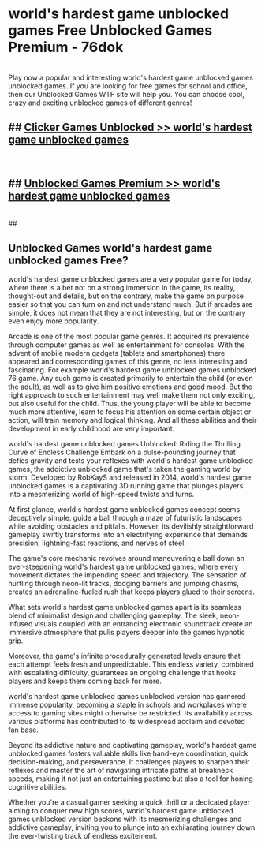 # world's hardest game unblocked games  Free Unblocked Games Premium - 76dok <br>
<br>
Play now a popular and interesting world's hardest game unblocked games unblocked games. If you are looking for free games for school and office, then our Unblocked Games WTF site will help you. You can choose cool, crazy and exciting unblocked games of different genres!


## ##  [Clicker Games Unblocked >> world's hardest game unblocked games](http://freeplayer.one?title=world's_hardest_game_unblocked_games&ref=UGames)
  <br>

##  ## [Unblocked Games Premium >> world's hardest game unblocked games](http://freeplayer.one?title=world's_hardest_game_unblocked_games&ref=UGames)
  <br>
  ##



## Unblocked Games world's hardest game unblocked games Free?

world's hardest game unblocked games are a very popular game for today, where there is a bet not on a strong immersion in the game, its reality, thought-out and details, but on the contrary, make the game on purpose easier so that you can turn on and not understand much. But if arcades are simple, it does not mean that they are not interesting, but on the contrary even enjoy more popularity.

Arcade is one of the most popular game genres. It acquired its prevalence through computer games as well as entertainment for consoles. With the advent of mobile modern gadgets (tablets and smartphones) there appeared and corresponding games of this genre, no less interesting and fascinating. For example world's hardest game unblocked games unblocked 76 game. Any such game is created primarily to entertain the child (or even the adult), as well as to give him positive emotions and good mood. But the right approach to such entertainment may well make them not only exciting, but also useful for the child. Thus, the young player will be able to become much more attentive, learn to focus his attention on some certain object or action, will train memory and logical thinking. And all these abilities and their development in early childhood are very important.

world's hardest game unblocked games Unblocked: Riding the Thrilling Curve of Endless Challenge
Embark on a pulse-pounding journey that defies gravity and tests your reflexes with world's hardest game unblocked games, the addictive unblocked game that's taken the gaming world by storm. Developed by RobKayS and released in 2014, world's hardest game unblocked games is a captivating 3D running game that plunges players into a mesmerizing world of high-speed twists and turns.

At first glance, world's hardest game unblocked games concept seems deceptively simple: guide a ball through a maze of futuristic landscapes while avoiding obstacles and pitfalls. However, its devilishly straightforward gameplay swiftly transforms into an electrifying experience that demands precision, lightning-fast reactions, and nerves of steel.

The game's core mechanic revolves around maneuvering a ball down an ever-steepening world's hardest game unblocked games, where every movement dictates the impending speed and trajectory. The sensation of hurtling through neon-lit tracks, dodging barriers and jumping chasms, creates an adrenaline-fueled rush that keeps players glued to their screens.

What sets world's hardest game unblocked games apart is its seamless blend of minimalist design and challenging gameplay. The sleek, neon-infused visuals coupled with an entrancing electronic soundtrack create an immersive atmosphere that pulls players deeper into the games hypnotic grip.

Moreover, the game's infinite procedurally generated levels ensure that each attempt feels fresh and unpredictable. This endless variety, combined with escalating difficulty, guarantees an ongoing challenge that hooks players and keeps them coming back for more.

world's hardest game unblocked games unblocked version has garnered immense popularity, becoming a staple in schools and workplaces where access to gaming sites might otherwise be restricted. Its availability across various platforms has contributed to its widespread acclaim and devoted fan base.

Beyond its addictive nature and captivating gameplay, world's hardest game unblocked games fosters valuable skills like hand-eye coordination, quick decision-making, and perseverance. It challenges players to sharpen their reflexes and master the art of navigating intricate paths at breakneck speeds, making it not just an entertaining pastime but also a tool for honing cognitive abilities.

Whether you're a casual gamer seeking a quick thrill or a dedicated player aiming to conquer new high scores, world's hardest game unblocked games unblocked version beckons with its mesmerizing challenges and addictive gameplay, inviting you to plunge into an exhilarating journey down the ever-twisting track of endless excitement.